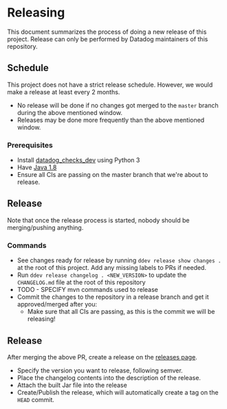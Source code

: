# Releasing

This document summarizes the process of doing a new release of this project.
Release can only be performed by Datadog maintainers of this repository.

## Schedule
This project does not have a strict release schedule. However, we would make a release at least every 2 months.
  - No release will be done if no changes got merged to the `master` branch during the above mentioned window.
  - Releases may be done more frequently than the above mentioned window.

### Prerequisites
- Install [datadog_checks_dev](https://datadog-checks-base.readthedocs.io/en/latest/datadog_checks_dev.cli.html#installation) using Python 3
- Have [Java 1.8](https://www.oracle.com/java/technologies/javase-jdk8-downloads.html)
- Ensure all CIs are passing on the master branch that we're about to release. 

## Release
Note that once the release process is started, nobody should be merging/pushing anything.

### Commands

- See changes ready for release by running `ddev release show changes .` at the root of this project. Add any missing labels to PRs if needed.
- Run `ddev release changelog . <NEW_VERSION>` to update the `CHANGELOG.md` file at the root of this repository
- TODO - SPECIFY mvn commands used to release
- Commit the changes to the repository in a release branch and get it approved/merged after you:
    - Make sure that all CIs are passing, as this is the commit we will be releasing!

## Release

After merging the above PR, create a release on the [releases page](https://github.com/DataDog/datadog-api-client-java/releases).
- Specify the version you want to release, following semver.
- Place the changelog contents into the description of the release.
- Attach the built Jar file into the release
- Create/Publish the release, which will automatically create a tag on the `HEAD` commit. 
